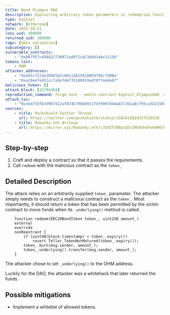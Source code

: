 ```yaml
---
title: Bond Olympus DAO
description: Exploiting arbitrary token parameters in redemption functions
type: Exploit
network: [ethereum]
date: 2022-10-21
loss_usd: 300000
returned_usd: 300000
tags: [data validation]
subcategory: []
vulnerable_contracts:
    - "0x007FE7c498A2Cf30971ad8f2cbC36bd14Ac51156"
tokens_lost:
    - OHM
attacker_addresses:
    - "0x443cf223e209E5A2c08114A2501D8F0f9Ec7d9Be"
    - "0xa29e4fe451ccfa5e7def35188919ad7077a4de8f"
malicious_token: []
attack_block: [15794364]
reproduction_command: forge test --match-contract Exploit_OlympusDAO -vvv
attack_txs:
    - "0x3ed75df83d907412af874b7998d911fdf990704da87c2b1a8cf95ca5d21504cf"
sources:
    - title: Peckshield Twitter Thread
      url: https://twitter.com/peckshield/status/1583416829237526528
    - title: 0xbanky.eth Writeup
      url: https://mirror.xyz/0xbanky.eth/c7G9ZfTB8pzQ5cCMw5UhdFehmR6l0fVqd_B-ZuXz2_o
---
```


## Step-by-step

1. Craft and deploy a contract so that it passes the requirements.
2. Call `redeem` with the malicious contract as the `token_`

## Detailed Description

The attack relies on an arbitrarily supplied `token_` parameter. The attacker simply needs to construct a malicious contract as the `token_`. Most importantly, it should return a token that has been permitted by the victim contract to move funds when its `_underlying()` method is called.

```solidity
    function redeem(ERC20BondToken token_, uint256 amount_)
    external
    override
    nonReentrant {
        if (uint48(block.timestamp) < token_.expiry())
            revert Teller_TokenNotMatured(token_.expiry());
        token_.burn(msg.sender, amount_);
        token_.underlying().transfer(msg.sender, amount_);
    }
```

The attacker chose to set `_underlying()` to the OHM address.

Luckily for the DAO, the attacker was a whitehack that later returned the funds.

## Possible mitigations

-   Implement a whitelist of allowed tokens.
